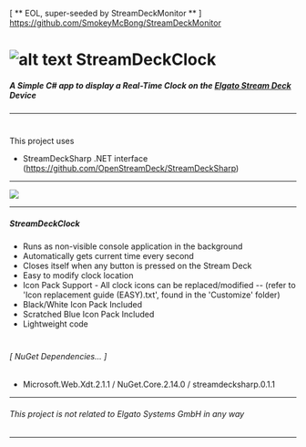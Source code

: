 [ ** EOL, super-seeded by StreamDeckMonitor ** ]
https://github.com/SmokeyMcBong/StreamDeckMonitor
#



#  ![alt text](https://i.imgur.com/qxkqcnC.png "treamDeckClock") StreamDeckClock
  
##### A Simple C# app to display a Real-Time Clock on the [Elgato Stream Deck](https://www.elgato.com/en/gaming/stream-deck) Device
---
  

#

This project uses
* StreamDeckSharp .NET interface (https://github.com/OpenStreamDeck/StreamDeckSharp)  

---

 ![](https://i.imgur.com/Jkvmgfk.jpg)
 
---

##### StreamDeckClock
- Runs as non-visible console application in the background
- Automatically gets current time every second
- Closes itself when any button is pressed on the Stream Deck
- Easy to modify clock location
- Icon Pack Support - All clock icons can be replaced/modified
 -- (refer to 'Icon replacement guide (EASY).txt',  found in the 'Customize' folder)
- Black/White Icon Pack Included
- Scratched Blue Icon Pack Included
- Lightweight code
#
###### [ NuGet Dependencies... ] 
+ Microsoft.Web.Xdt.2.1.1 / NuGet.Core.2.14.0  / streamdecksharp.0.1.1  

---
 
###### This project is not related to *Elgato Systems GmbH* in any way

---
 

